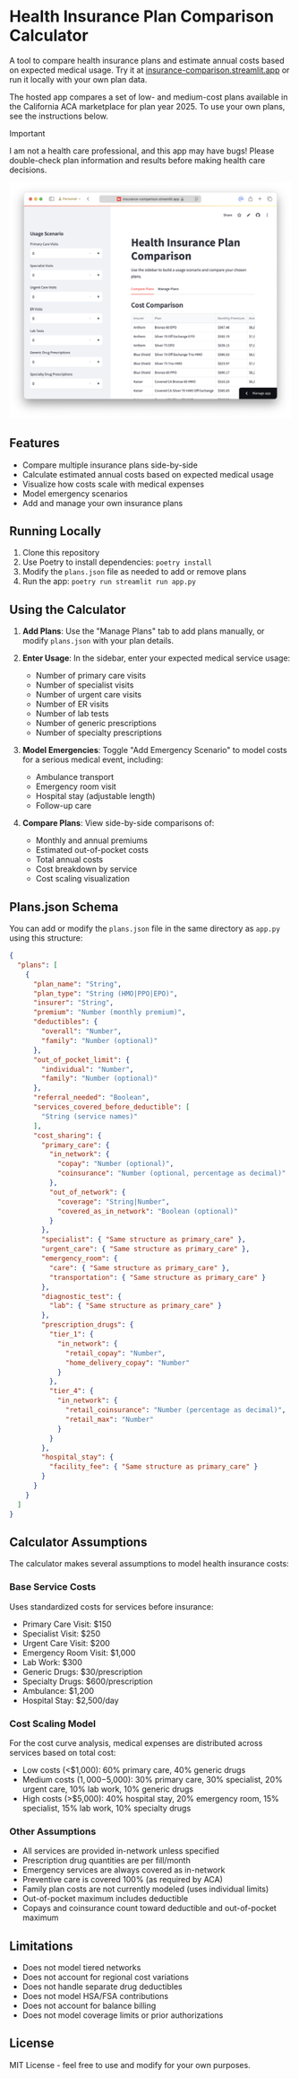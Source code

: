 # Health Insurance Plan Comparison Calculator

A tool to compare health insurance plans and estimate annual costs based on expected medical usage. Try it at [insurance-comparison.streamlit.app](https://insurance-comparison.streamlit.app) or run it locally with your own plan data.

The hosted app compares a set of low- and medium-cost plans available in the California ACA marketplace for plan year 2025. To use your own plans, see the instructions below.

> [!IMPORTANT]
> I am not a health care professional, and this app may have bugs! Please double-check plan information and results before making health care decisions.

![screenshot](screenshot.png)

## Features

- Compare multiple insurance plans side-by-side
- Calculate estimated annual costs based on expected medical usage
- Visualize how costs scale with medical expenses
- Model emergency scenarios
- Add and manage your own insurance plans

## Running Locally

1. Clone this repository
2. Use Poetry to install dependencies: `poetry install`
3. Modify the `plans.json` file as needed to add or remove plans
4. Run the app: `poetry run streamlit run app.py`

## Using the Calculator

1. **Add Plans**: Use the "Manage Plans" tab to add plans manually, or modify `plans.json` with your plan details.

2. **Enter Usage**: In the sidebar, enter your expected medical service usage:
   - Number of primary care visits
   - Number of specialist visits
   - Number of urgent care visits
   - Number of ER visits
   - Number of lab tests
   - Number of generic prescriptions
   - Number of specialty prescriptions

3. **Model Emergencies**: Toggle "Add Emergency Scenario" to model costs for a serious medical event, including:
   - Ambulance transport
   - Emergency room visit
   - Hospital stay (adjustable length)
   - Follow-up care

4. **Compare Plans**: View side-by-side comparisons of:
   - Monthly and annual premiums
   - Estimated out-of-pocket costs
   - Total annual costs
   - Cost breakdown by service
   - Cost scaling visualization

## Plans.json Schema

You can add or modify the `plans.json` file in the same directory as `app.py` using this structure:

```json
{
  "plans": [
    {
      "plan_name": "String",
      "plan_type": "String (HMO|PPO|EPO)",
      "insurer": "String",
      "premium": "Number (monthly premium)",
      "deductibles": {
        "overall": "Number",
        "family": "Number (optional)"
      },
      "out_of_pocket_limit": {
        "individual": "Number",
        "family": "Number (optional)"
      },
      "referral_needed": "Boolean",
      "services_covered_before_deductible": [
        "String (service names)"
      ],
      "cost_sharing": {
        "primary_care": {
          "in_network": {
            "copay": "Number (optional)",
            "coinsurance": "Number (optional, percentage as decimal)"
          },
          "out_of_network": {
            "coverage": "String|Number",
            "covered_as_in_network": "Boolean (optional)"
          }
        },
        "specialist": { "Same structure as primary_care" },
        "urgent_care": { "Same structure as primary_care" },
        "emergency_room": {
          "care": { "Same structure as primary_care" },
          "transportation": { "Same structure as primary_care" }
        },
        "diagnostic_test": {
          "lab": { "Same structure as primary_care" }
        },
        "prescription_drugs": {
          "tier_1": {
            "in_network": {
              "retail_copay": "Number",
              "home_delivery_copay": "Number"
            }
          },
          "tier_4": {
            "in_network": {
              "retail_coinsurance": "Number (percentage as decimal)",
              "retail_max": "Number"
            }
          }
        },
        "hospital_stay": {
          "facility_fee": { "Same structure as primary_care" }
        }
      }
    }
  ]
}
```

## Calculator Assumptions

The calculator makes several assumptions to model health insurance costs:

### Base Service Costs
Uses standardized costs for services before insurance:
- Primary Care Visit: $150
- Specialist Visit: $250
- Urgent Care Visit: $200
- Emergency Room Visit: $1,000
- Lab Work: $300
- Generic Drugs: $30/prescription
- Specialty Drugs: $600/prescription
- Ambulance: $1,200
- Hospital Stay: $2,500/day

### Cost Scaling Model
For the cost curve analysis, medical expenses are distributed across services based on total cost:
- Low costs (<$1,000): 60% primary care, 40% generic drugs
- Medium costs ($1,000-$5,000): 30% primary care, 30% specialist, 20% urgent care, 10% lab work, 10% generic drugs
- High costs (>$5,000): 40% hospital stay, 20% emergency room, 15% specialist, 15% lab work, 10% specialty drugs

### Other Assumptions
- All services are provided in-network unless specified
- Prescription drug quantities are per fill/month
- Emergency services are always covered as in-network
- Preventive care is covered 100% (as required by ACA)
- Family plan costs are not currently modeled (uses individual limits)
- Out-of-pocket maximum includes deductible
- Copays and coinsurance count toward deductible and out-of-pocket maximum

## Limitations

- Does not model tiered networks
- Does not account for regional cost variations
- Does not handle separate drug deductibles
- Does not model HSA/FSA contributions
- Does not account for balance billing
- Does not model coverage limits or prior authorizations

## License

MIT License - feel free to use and modify for your own purposes.